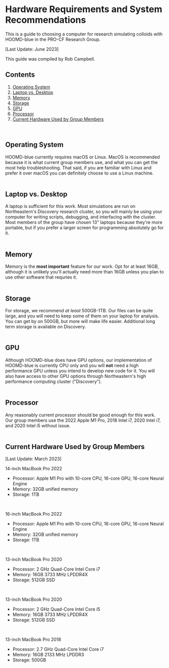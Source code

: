 # Hardware Requirements and System Recommendations

This is a guide to choosing a computer for research simulating colloids with HOOMD-blue in the PRO-CF Research Group.

[Last Update: June 2023]

This guide was compiled by Rob Campbell.
<br>

## Contents
1. [Operating System](/System-Setup/00-Hardware.md#operating-system)
2. [Laptop vs. Desktop](/System-Setup/00-Hardware.md#laptop-vs-desktop)
3. [Memory](/System-Setup/00-Hardware.md#memory)
4. [Storage](/System-Setup/00-Hardware.md#storage)
5. [GPU](/System-Setup/00-Hardware.md#gpu)
6. [Processor](/System-Setup/00-Hardware.md#processor)
7. [Current Hardware Used by Group Members](/System-Setup/00-Hardware.md#current-hardware-used-by-group-members)
<br>

## Operating System

HOOMD-blue currently requires macOS or Linux. MacOS is recommended because it is what current group members use, and what you can get the most help troubleshooting. That said, if you are familiar with Linux and prefer it over macOS you can definitely choose to use a Linux machine.
<br>
<br>
## Laptop vs. Desktop

A laptop is sufficient for this work. Most simulations are run on Northeastern's Discovery research cluster, so you will mainly be using your computer for writing scripts, debugging, and interfacing with the cluster. Most members of the group have chosen 13" laptops because they're more portable, but if you prefer a larger screen for programming absolutely go for it.
<br>
<br>
## Memory

Memory is the **most important** feature for our work. Opt for at least 16GB, although it is unlikely you'll actually need more than 16GB unless you plan to use other software that requries it.
<br>
<br>
## Storage

For storage, we recommend *at least* 500GB-1TB. Our files can be quite large, and you will need to keep some of them on your laptop for analysis. You can get by on 500GB, but more will make life easier. Additional long term storage is available on Discovery.
<br>
<br>
## GPU

Although HOOMD-blue does have GPU options, our implementation of HOOMD-blue is currently CPU only and you will **not** need a high performance GPU unless you intend to develop new code for it. You will also have access to other GPU options through Northeastern's high performance computing cluster ("Discovery"). 
<br>
<br>
## Processor

Any reasonably current processor should be good enough for this work. Our group members use the 2022 Apple M1 Pro, 2018 Intel i7, 2020 Intel i7, and 2020 Intel i5 without issue.
<br>
<br>
## Current Hardware Used by Group Members

[Last Update: March 2023]

14-inch MacBook Pro 2022
* Processor: Apple M1 Pro with 10-core CPU, 16-core GPU, 16-core Neural Engine
* Memory: 32GB unified memory
* Storage: 1TB
<br>

16-inch MacBook Pro 2022
* Processor: Apple M1 Pro with 10-core CPU, 16-core GPU, 16-core Neural Engine
* Memory: 32GB unified memory
* Storage: 1TB
<br>

13-inch MacBook Pro 2020
* Processor: 2 GHz Quad-Core Intel Core i7
* Memory: 16GB 3733 MHz LPDDR4X
* Storage: 512GB SSD
<br>

13-inch MacBook Pro 2020
* Processor: 2 GHz Quad-Core Intel Core i5
* Memory: 16GB 3733 MHz LPDDR4X
* Storage: 512GB SSD
<br>

13-inch MacBook Pro 2018
* Processor: 2.7 GHz Quad-Core Intel Core i7
* Memory: 16GB 2133 MHz LPDDR3
* Storage: 500GB
<br>


